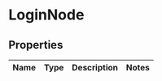 
# LoginNode

## Properties
Name | Type | Description | Notes
------------ | ------------- | ------------- | -------------



